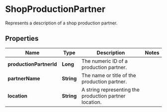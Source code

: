 

# ShopProductionPartner

Represents a description of a shop production partner.

## Properties

Name | Type | Description | Notes
------------ | ------------- | ------------- | -------------
**productionPartnerId** | **Long** | The numeric ID of a production partner. | 
**partnerName** | **String** | The name or title of the production partner. | 
**location** | **String** | A string representing the production partner location. | 



